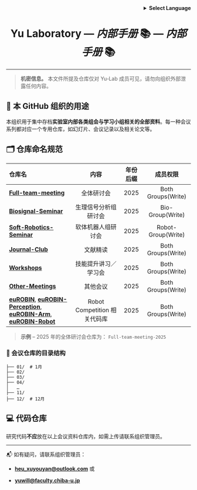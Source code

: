 <!-- Language selector -->

<div align="right">
  <details>
    <summary><strong>Select Language</strong></summary>
    <p>
      <a href="README_internal.md">English</a><br>
      <a href="README_internal.ja.md">日本語</a><br>
      <strong>中文</strong>
    </p>
  </details>
</div>

<h1 align="center">Yu Laboratory — <em>内部手册</em> 📚 — <em>内部手册</em> 📚</h1>

---

> **机密信息。** 本文件所提及仓库仅对 Yu‑Lab 成员可见，请勿向组织外部泄露任何内容。

## 📌 本 GitHub 组织的用途

本组织用于集中存档**实验室内部各类组会与学习小组相关的全部资料**。每一种会议系列都对应一个专用仓库，如幻灯片、会议记录以及相关论文等。

## 🗂️ 仓库命名规范

| 仓库名                                                                                                                                                                                                                                                                          | 内容                      | 年份后缀 | 成员权限               |
|:---------------------------------------------------------------------------------------------------------------------------------------------------------------------------------------------------------------------------------------------------------------------------- |:-----------------------:|:----:|:------------------:|
| **[Full-team-meeting](https://github.com/Yu-Laboratory/Full-team-meeting-2025)**                                                                                                                                                                                             | 全体研讨会                   | 2025 | Both Groups(Write) |
| **[Biosignal-Seminar](https://github.com/Yu-Laboratory/Biosignal-Seminar-2025)**                                                                                                                                                                                             | 生理信号分析组研讨会              | 2025 | Bio- Group(Write)  |
| **[Soft-Robotics-Seminar](https://github.com/Yu-Laboratory/Soft-Robotics-Seminar-2025)**                                                                                                                                                                                     | 软体机器人组研讨会               | 2025 | Robot-Group(Write) |
| **[Journal-Club](https://github.com/Yu-Laboratory/Journal-Club-2025)**                                                                                                                                                                                                       | 文献精读                    | 2025 | Both Groups(Write) |
| **[Workshops](https://github.com/Yu-Laboratory/Workshops-2025)**                                                                                                                                                                                                             | 技能提升讲习／学习会              | 2025 | Both Groups(Write) |
| **[Other-Meetings](https://github.com/Yu-Laboratory/Other-Meetings-2025)**                                                                                                                                                                                                   | 其他会议                    | 2025 | Both Groups(Write) |
| **[euROBIN](https://github.com/Yu-Laboratory/euROBIN)**, **[euROBIN-Perception](https://github.com/Yu-Laboratory/euROBIN-Perception)**, **[euROBIN-Arm](https://github.com/Yu-Laboratory/euROBIN-Arm)**, **[euROBIN-Robot](https://github.com/Yu-Laboratory/euROBIN-Robot)** | Robot Competition 相关代码库 | 2025 | Both Groups(Write) |

> **示例** – 2025 年的全体研讨会仓库为： `Full-team-meeting-2025`

### 📁 会议仓库的目录结构

```
├── 01/  # 1月
├── 02/
├── 03/
├── 04/
│   …
├── 11/
├── 12/  # 12月
```

## 💻 代码仓库

研究代码**不应**放在以上会议资料仓库内，如需上传请联系组织管理员。

---

📬 如有疑问，请联系组织管理员：

- **[heu_xuyouyan@outlook.com](mailto:infrastructure@yu-lab.local)** 或

- **[yuwill@faculty.chiba-u.jp](mailto:infrastructure@yu-lab.local)**
